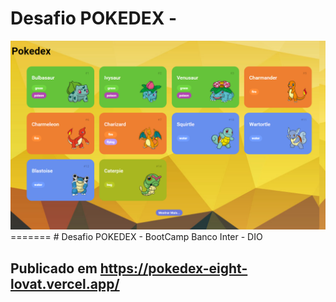 # Desafio POKEDEX - 
<img src="pokedex1.png"/>
=======
# Desafio POKEDEX - BootCamp Banco Inter - DIO

## Publicado em https://pokedex-eight-lovat.vercel.app/



